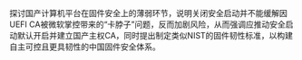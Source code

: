 探讨国产计算机平台在固件安全上的薄弱环节，说明关闭安全启动并不能缓解因UEFI CA被微软掌控带来的“卡脖子”问题，反而加剧风险，从而强调应推动安全启动默认开启并建立国产主权CA，同时提出制定类似NIST的固件韧性标准，以构建自主可控且更具韧性的中国固件安全体系。